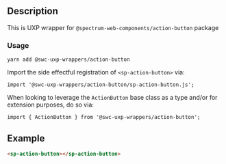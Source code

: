 ## Description

This is UXP wrapper for `@spectrum-web-components/action-button` package

### Usage

```
yarn add @swc-uxp-wrappers/action-button
```

Import the side effectful registration of `<sp-action-button>` via:

```
import '@swc-uxp-wrappers/action-button/sp-action-button.js';
```

When looking to leverage the `ActionButton` base class as a type and/or for extension purposes, do so via:

```
import { ActionButton } from '@swc-uxp-wrappers/action-button';
```

## Example

```html
<sp-action-button></sp-action-button>
```

